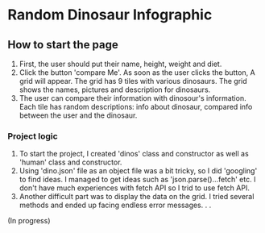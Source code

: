# Random Dinosaur Infographic

## How to start the page

1. First, the user should put their name, height, weight and diet. 
2. Click the button 'compare Me'. As soon as the user clicks the button, A grid will appear. The grid has 9 tiles with various dinosaurs. The grid shows the names, pictures and description for dinosaurs.
3. The user can compare their information with dinosour's information. Each tile has random descriptions: info about dinosaur, compared info between the user and the dinosaur.

### Project logic 

1. To start the project, I created 'dinos' class and constructor as well as 'human' class and constructor. 
2. Using 'dino.json' file as an object file was a bit tricky, so I did 'googling' to find ideas. I managed to get ideas such as 'json.parse()...fetch' etc. 
I don't have much experiences with fetch API so I trid to use fetch API. 
3. Another difficult part was to display the data on the grid. I tried several methods and ended up facing endless error messages. 
.
.

(In progress)



